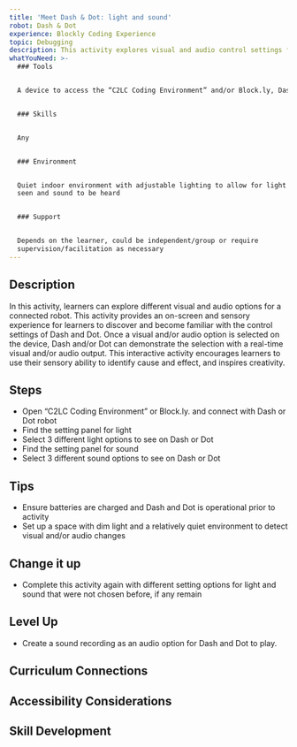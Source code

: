```yaml
---
title: 'Meet Dash & Dot: light and sound'
robot: Dash & Dot
experience: Blockly Coding Experience
topic: Debugging
description: This activity explores visual and audio control settings for Dash & Dot.
whatYouNeed: >-
  ### Tools


  A device to access the “C2LC Coding Environment” and/or Block.ly, Dash and Dot


  ### Skills


  Any


  ### Environment


  Quiet indoor environment with adjustable lighting to allow for light to be
  seen and sound to be heard


  ### Support


  Depends on the learner, could be independent/group or require
  supervision/facilitation as necessary
---
```

## Description

In this activity, learners can explore different visual and audio options for a connected robot. This activity provides an on-screen and sensory experience for learners to discover and become familiar with the control settings of Dash and Dot. Once a visual and/or audio option is selected on the device, Dash and/or Dot can demonstrate the selection with a real-time visual and/or audio output. This interactive activity encourages learners to use their sensory ability to identify cause and effect, and inspires creativity.

## Steps

* Open “C2LC Coding Environment” or Block.ly. and connect with Dash or Dot robot
* Find the setting panel for light
* Select 3 different light options to see on Dash or Dot
* Find the setting panel for sound
* Select 3 different sound options to see on Dash or Dot

## Tips

* Ensure batteries are charged and Dash and Dot is operational prior to activity
* Set up a space with dim light and a relatively quiet environment to detect visual and/or audio changes

## Change it up

* Complete this activity again with different setting options for light and sound that were not chosen before, if any remain

## Level Up

* Create a sound recording as an audio option for Dash and Dot to play.

## Curriculum Connections

## Accessibility Considerations

## Skill Development